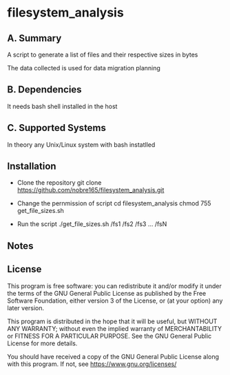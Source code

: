 # filesystem_analysis

## A. Summary

A script to generate a list of files and their respective sizes in bytes

The data collected is used for data migration planning

## B. Dependencies

It needs bash shell installed in the host

## C. Supported Systems

In theory any Unix/Linux system with bash instatlled

## Installation

- Clone the repository
git clone https://github.com/nobre165/filesystem_analysis.git

- Change the pernmission of script
cd filesystem_analysis
chmod 755 get_file_sizes.sh

- Run the script
./get_file_sizes.sh /fs1 /fs2 /fs3 ... /fsN

## Notes

## License

This program is free software: you can redistribute it and/or modify
it under the terms of the GNU General Public License as published by
the Free Software Foundation, either version 3 of the License, or
(at your option) any later version.

This program is distributed in the hope that it will be useful,
but WITHOUT ANY WARRANTY; without even the implied warranty of
MERCHANTABILITY or FITNESS FOR A PARTICULAR PURPOSE.  See the
GNU General Public License for more details.

You should have received a copy of the GNU General Public License
along with this program.  If not, see <https://www.gnu.org/licenses/>
